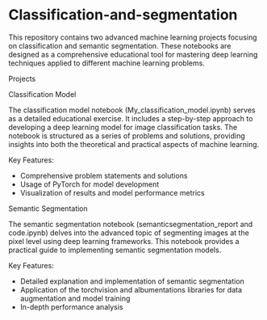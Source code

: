 # Classification-and-segmentation

This repository contains two advanced machine learning projects focusing on classification and semantic segmentation. These notebooks are designed as a comprehensive educational tool for mastering deep learning techniques applied to different machine learning problems.

Projects

Classification Model
   
The classification model notebook (My_classification_model.ipynb) serves as a detailed educational exercise. It includes a step-by-step approach to developing a deep learning model for image classification tasks. The notebook is structured as a series of problems and solutions, providing insights into both the theoretical and practical aspects of machine learning.

Key Features:

- Comprehensive problem statements and solutions
- Usage of PyTorch for model development
- Visualization of results and model performance metrics

Semantic Segmentation
   
The semantic segmentation notebook (semanticsegmentation_report and code.ipynb) delves into the advanced topic of segmenting images at the pixel level using deep learning frameworks. This notebook provides a practical guide to implementing semantic segmentation models.

Key Features:

- Detailed explanation and implementation of semantic segmentation
- Application of the torchvision and albumentations libraries for data augmentation and model training
- In-depth performance analysis
